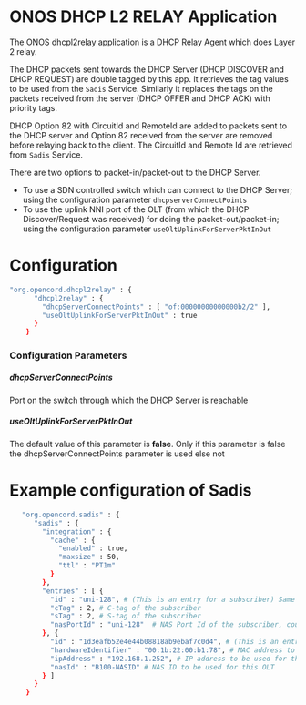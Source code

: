 # ONOS DHCP L2 RELAY Application

The ONOS dhcpl2relay application is a DHCP Relay Agent which does Layer 2 relay.

The DHCP packets sent towards the DHCP Server (DHCP DISCOVER and DHCP REQUEST) are double tagged by this app. It retrieves the tag values to be used from the `Sadis` Service. Similarly it replaces the tags on the packets received from the server (DHCP OFFER and DHCP ACK) with priority tags.

DHCP Option 82 with CircuitId and RemoteId are added to packets sent to the DHCP server and  Option 82 received from the server are removed before relaying back to the client. The CircuitId and Remote Id are retrieved from `Sadis` Service.

There are two options to packet-in/packet-out to the DHCP Server.
* To use a SDN controlled switch which can connect to the DHCP Server; using the configuration parameter `dhcpserverConnectPoints`
* To use the uplink NNI port of the OLT (from which the DHCP Discover/Request was received) for doing the packet-out/packet-in; using the configuration parameter `useOltUplinkForServerPktInOut`

# Configuration
```sh
"org.opencord.dhcpl2relay" : {
      "dhcpl2relay" : {
        "dhcpServerConnectPoints" : [ "of:00000000000000b2/2" ],
        "useOltUplinkForServerPktInOut" : true
      }
    }
 ```
 ### Configuration Parameters
##### dhcpServerConnectPoints
Port on the switch through which the DHCP Server is reachable
##### useOltUplinkForServerPktInOut
The default value of this parameter is **false**. Only if this parameter is false the dhcpServerConnectPoints parameter is used else not

# Example configuration of Sadis
```sh
   "org.opencord.sadis" : {
      "sadis" : {
        "integration" : {
          "cache" : {
            "enabled" : true,
            "maxsize" : 50,
            "ttl" : "PT1m"
          }
        },
        "entries" : [ {
          "id" : "uni-128", # (This is an entry for a subscriber) Same as the portName of the Port as seen in onos ports command
          "cTag" : 2, # C-tag of the subscriber
          "sTag" : 2, # S-tag of the subscriber
          "nasPortId" : "uni-128"  # NAS Port Id of the subscriber, could be different from the id above
        }, {
          "id" : "1d3eafb52e4e44b08818ab9ebaf7c0d4", # (This is an entry for an OLT device) Same as the serial of the OLT logical device as seen in the onos devices command
          "hardwareIdentifier" : "00:1b:22:00:b1:78", # MAC address to be used for this OLT
          "ipAddress" : "192.168.1.252", # IP address to be used for this OLT
          "nasId" : "B100-NASID" # NAS ID to be used for this OLT
        } ]
      }
    }
 ```

